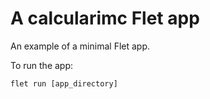 # A calcularimc Flet app

An example of a minimal Flet app.

To run the app:

```
flet run [app_directory]
```